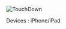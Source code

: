 ![TouchDown](https://user-images.githubusercontent.com/24587959/165284606-747779e5-12a2-4b23-b8cc-b246befd0957.gif)

Devices : iPhone/iPad
